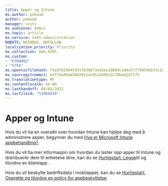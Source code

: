 ```yaml
---
title: Apper og Intune
ms.author: pebaum
author: pebaum
manager: scotv
ms.audience: Admin
ms.topic: article
ms.service: o365-administration
ROBOTS: NOINDEX, NOFOLLOW
localization_priority: Priority
ms.collection: Adm_O365
ms.custom:
- "6700002"
- "5764"
ms.openlocfilehash: f1e9f829645591f63bb73ea5ba10899ca84af7f78054bbf3c285cb1f24866ca3
ms.sourcegitcommit: b5f7da89a650d2915dc652449623c78be6247175
ms.translationtype: MT
ms.contentlocale: nb-NO
ms.lasthandoff: 08/05/2021
ms.locfileid: "53969430"
---
```

# <a name="apps-and-intune"></a>Apper og Intune

Hvis du vil ha en oversikt over hvordan Intune kan hjelpe deg med å administrere apper, begynner du med [Hva er Microsoft Intune appbehandling?](https://docs.microsoft.com/mem/intune/apps/app-management).

Hvis du vil ha mer informasjon om hvordan du laster opp apper til Intune og distribuerer dem til enhetene dine, kan du se  [Hurtigstart: Legge](https://docs.microsoft.com/mem/intune/apps/quickstart-add-assign-app)til og tilordne en klientapp .

Hvis du vil beskytte bedriftsdata i mobilapper, kan du se [Hurtigstart: Opprette og tilordne en policy for appbeskyttelse](https://docs.microsoft.com/mem/intune/apps/quickstart-create-assign-app-policy).
